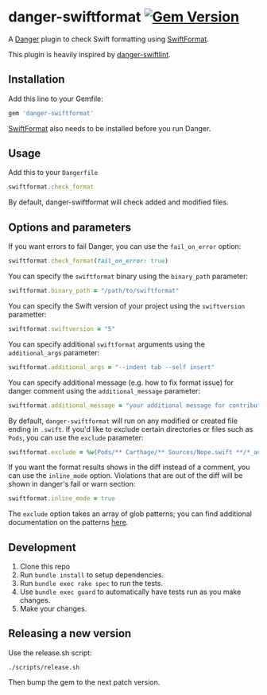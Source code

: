 # danger-swiftformat [![Gem Version](https://badge.fury.io/rb/danger-swiftformat.svg)](https://rubygems.org/gems/danger-swiftformat)

A [Danger] plugin to check Swift formatting using [SwiftFormat].

This plugin is heavily inspired by [danger-swiftlint].

## Installation

Add this line to your Gemfile:

```ruby
gem 'danger-swiftformat'
```

[SwiftFormat] also needs to be installed before you run Danger.

## Usage

Add this to your `Dangerfile`

```ruby
swiftformat.check_format
```

By default, danger-swiftformat will check added and modified files.

## Options and parameters

If you want errors to fail Danger, you can use the `fail_on_error` option:

```ruby
swiftformat.check_format(fail_on_error: true)
```

You can specify the `swiftformat` binary using the `binary_path` parameter:

```ruby
swiftformat.binary_path = "/path/to/swiftformat"
```

You can specify the Swift version of your project using the `swiftversion` parametter:

```ruby
swiftformat.swiftversion = "5"
```

You can specify additional `swiftformat` arguments using the `additional_args` parameter:

```ruby
swiftformat.additional_args = "--indent tab --self insert"
```

You can specify additional message (e.g. how to fix format issue) for danger comment using the `additional_message` parameter:

```ruby
swiftformat.additional_message = "your additional message for contributor"
```

By default, `danger-swiftformat` will run on any modified or created file ending in `.swift`. If you'd like to exclude
certain directories or files such as `Pods`, you can use the `exclude` parameter:

```ruby
swiftformat.exclude = %w(Pods/** Carthage/** Sources/Nope.swift **/*_autogenerated.swift)
```

If you want the format results shows in the diff instead of a comment, you can use the `inline_mode` option. Violations that are out of the diff will be shown in danger's fail or warn section:

```ruby
swiftformat.inline_mode = true
```

The `exclude` option takes an array of glob patterns; you can find additional documentation on the patterns
[here](https://ruby-doc.org/core-2.6.3/File.html#method-c-fnmatch).

## Development

1. Clone this repo
2. Run `bundle install` to setup dependencies.
3. Run `bundle exec rake spec` to run the tests.
4. Use `bundle exec guard` to automatically have tests run as you make changes.
5. Make your changes.

## Releasing a new version

Use the release.sh script:

```shell
./scripts/release.sh
```

Then bump the gem to the next patch version.

[Danger]: https://danger.systems/ruby/
[SwiftFormat]: https://github.com/nicklockwood/SwiftFormat
[danger-swiftlint]: https://github.com/ashfurrow/danger-ruby-swiftlint
